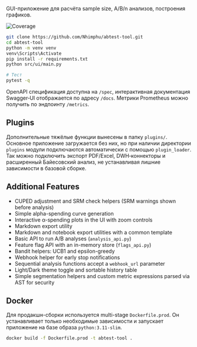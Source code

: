 GUI-приложение для расчёта sample size, A/B/n анализов, построения графиков.

![Coverage](coverage.svg)

```bash
git clone https://github.com/Nhimphu/abtest-tool.git
cd abtest-tool
python -m venv venv
venv\Scripts\Activate
pip install -r requirements.txt
python src/ui/main.py

# Тест
pytest -q

```

OpenAPI спецификация доступна на `/spec`, интерактивная документация
Swagger‑UI отображается по адресу `/docs`. Метрики Prometheus можно получить
по эндпоинту `/metrics`.

## Plugins

Дополнительные тяжёлые функции вынесены в папку `plugins/`. Основное
приложение загружается без них, но при наличии директории `plugins`
модули подключаются автоматически с помощью `plugin_loader`. Так можно
подключить экспорт PDF/Excel, DWH‑коннекторы и расширенный Байесовский
анализ, не устанавливая лишние зависимости в базовой сборке.

## Additional Features

- CUPED adjustment and SRM check helpers (SRM warnings shown before analysis)
- Simple alpha-spending curve generation
- Interactive α-spending plots in the UI with zoom controls
- Markdown export utility
- Markdown and notebook export utilities with a common template
- Basic API to run A/B analyses (`analysis_api.py`)
- Feature flag API with an in-memory store (`flags_api.py`)
- Bandit helpers: UCB1 and epsilon-greedy
- Webhook helper for early stop notifications
- Sequential analysis functions accept a `webhook_url` parameter
- Light/Dark theme toggle and sortable history table
- Simple segmentation helpers and custom metric expressions parsed via AST for security


## Docker

Для продакшн-сборки используется multi-stage `Dockerfile.prod`. Он устанавливает
только необходимые зависимости и запускает приложение на базе образа
`python:3.11-slim`.

```bash
docker build -f Dockerfile.prod -t abtest-tool .
```
